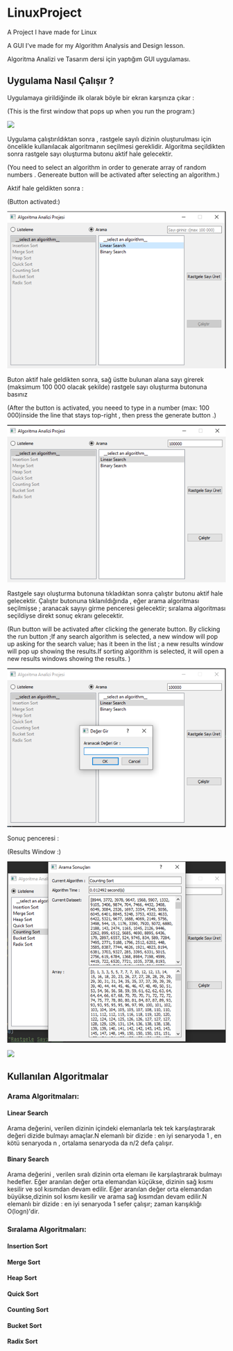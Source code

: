 # LinuxProject
A Project I have made for Linux 
<div class = "Box-body  px-5 pb-5">
  <article class = "markdown-body entry-content container-lg" itemprop= "text">
    <p>A GUI I've made for my Algorithm Analysis and Design lesson.</p>
    <p>Algoritma Analizi ve Tasarım dersi için yaptığım GUI uygulaması.</p>
    <h2><a  href="#GUI_for_Search-Sort_Algorithms "></a>Uygulama Nasıl Çalışır ?</h2>
    <p>Uygulamaya girildiğinde ilk olarak böyle bir ekran karşınıza çıkar : <p>
    <p>(This is the first window that pops up when you run the program:)</p>
    <p><a href="https://github.com/EgeISerbes/GUI_for_Search-Sort_Algorithms/blob/main/Screenshots/AnaMen%C3%BC.png"> <img src =https://github.com/EgeISerbes/GUI_for_Search-Sort_Algorithms/raw/main/Screenshots/AnaMen%C3%BC.png></a></p>
    <p>Uygulama çalıştırıldıktan sonra ,  rastgele sayılı dizinin oluşturulması için öncelikle kullanılacak algoritmanın seçilmesi gereklidir. Algoritma seçildikten sonra rastgele sayı oluşturma butonu aktif hale gelecektir. </p>
    <p>(You need to select an algorithm in order to generate array of random numbers . Genereate button will be activated after selecting an algorithm.)</p>
    <p>Aktif hale geldikten sonra : </p>
    <p>(Button activated:)</p>
    <p><a href="https://github.com/EgeISerbes/GUI_for_Search-Sort_Algorithms/blob/main/Screenshots/AlgoritmaSe%C3%A7ilmi%C5%9FAnaMen%C3%BC.png"> <img src="https://github.com/EgeISerbes/GUI_for_Search-Sort_Algorithms/raw/main/Screenshots/AlgoritmaSe%C3%A7ilmi%C5%9FAnaMen%C3%BC.png"></a></p>
    <p>Buton aktif hale geldikten sonra, sağ üstte bulunan alana sayı girerek (maksimum 100 000 olacak şekilde) rastgele sayı oluşturma butonuna basınız </p>
    <p>(After the button is activated, you neeed to type in a number (max: 100 000)inside the line that stays top-right , then press the generate button .)</p>
    <p><a href="https://github.com/EgeISerbes/GUI_for_Search-Sort_Algorithms/blob/main/Screenshots/Say%C4%B1Girilmi%C5%9FAnaMen%C3%BC.png"> <img src="https://github.com/EgeISerbes/GUI_for_Search-Sort_Algorithms/raw/main/Screenshots/Say%C4%B1Girilmi%C5%9FAnaMen%C3%BC.png"></a></p>
    <p> Rastgele sayı oluşturma butonuna tıkladıktan sonra çalıştır butonu aktif hale gelecektir. Çalıştır butonuna tıklanıldığında , eğer arama algoritması seçilmişse ; 
      aranacak sayıyı girme penceresi gelecektir; sıralama algoritması seçildiyse direkt sonuç ekranı gelecektir.</p>
    <p> (Run button will be activated after clicking the generate button. By clicking the run button ;If any  search algorithm is selected, a new window will pop up asking for the search value; has it been in the list ; a new results window will pop up showing the results.If sorting algorithm is selected, it will open a new results windows showing the results. )
    <p><a href="https://github.com/EgeISerbes/GUI_for_Search-Sort_Algorithms/blob/main/Screenshots/AranacakDe%C4%9FerMen%C3%BC.png"> <img src="https://github.com/EgeISerbes/GUI_for_Search-Sort_Algorithms/raw/main/Screenshots/AranacakDe%C4%9FerMen%C3%BC.png"></a></p>
    <p>Sonuç penceresi :</p>
    <p>(Results Window :) </p>
    <p><a href="https://github.com/EgeISerbes/GUI_for_Search-Sort_Algorithms/blob/main/Screenshots/S%C4%B1ralamaAlgoSonu%C3%A7.png"> <img src="https://github.com/EgeISerbes/GUI_for_Search-Sort_Algorithms/raw/main/Screenshots/S%C4%B1ralamaAlgoSonu%C3%A7.png"></a></p>
    <p><a href="https://github.com/EgeISerbes/GUI_for_Search-Sort_Algorithms/blob/main/Screenshots/AramaAlgoSonu%C3%A7.png"> <img src="https://github.com/EgeISerbes/GUI_for_Search-Sort_Algorithms/blob/main/Screenshots/AramaAlgoSonu%C3%A7.png"></a></p>
    <h2>Kullanılan Algoritmalar</h2>
    <h3>Arama Algoritmaları:</h3>
    <h4>Linear Search</h4>
    <p>Arama değerini, verilen dizinin içindeki elemanlarla tek tek karşılaştırarak değeri dizide bulmayı amaçlar.N elemanlı bir dizide : en iyi senaryoda 1 , en kötü senaryoda n , ortalama senaryoda da n/2 defa çalışır.</p>
    <h4>Binary Search</h4>
    <p>Arama değerini , verilen sıralı dizinin orta elemanı ile karşılaştırarak bulmayı hedefler. Eğer aranılan değer orta elemandan küçükse, dizinin sağ kısmı kesilir ve sol kısımdan devam edilir. Eğer aranılan değer orta elemandan büyükse,dizinin sol kısmı kesilir ve arama sağ kısımdan devam edilir.N elemanlı bir dizide : en iyi senaryoda 1 sefer çalışır; zaman karışıklığı O(logn)'dir. </p>
    <h3>Sıralama Algoritmaları:</h3>
    <h4>Insertion Sort</h4>
    <p></p>
    <h4>Merge Sort</h4>
    <p></p>
    <h4>Heap Sort</h4>
    <p></p>
    <h4>Quick Sort</h4>
    <p></p>
    <h4>Counting Sort</h4>
    <p></p>
    <h4>Bucket Sort</h4>
    <p></p>
    <h4>Radix Sort</h4>
    <p></p>
    
    
